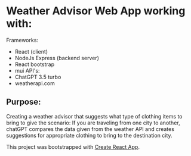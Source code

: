 # Weather Advisor Web App working with:
Frameworks:
- React (client)
- NodeJs Express (backend server)
- React bootstrap
- mui
API's:
- ChatGPT 3.5 turbo
- weatherapi.com

## Purpose:

Creating a weather advisor that suggests what type of clothing items to bring to give the scenario:
If you are traveling from one city to another, chatGPT compares the data given from the weather API and creates suggestions for appropriate clothing to bring to the destination city. 


This project was bootstrapped with [Create React App](https://github.com/facebook/create-react-app).



